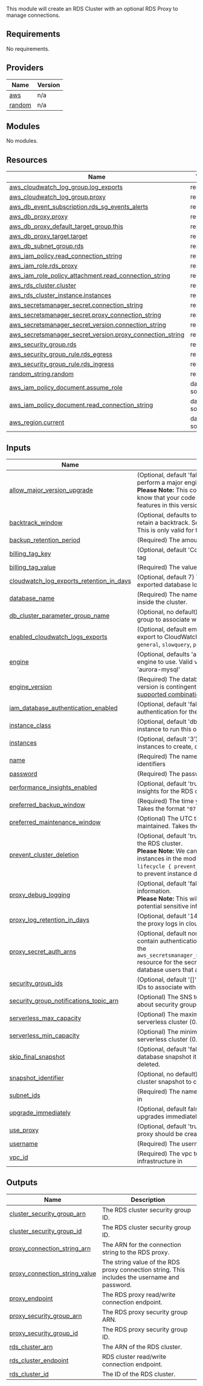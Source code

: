 This module will create an RDS Cluster with an optional RDS Proxy to manage connections.

## Requirements

No requirements.

## Providers

| Name | Version |
|------|---------|
| <a name="provider_aws"></a> [aws](#provider\_aws) | n/a |
| <a name="provider_random"></a> [random](#provider\_random) | n/a |

## Modules

No modules.

## Resources

| Name | Type |
|------|------|
| [aws_cloudwatch_log_group.log_exports](https://registry.terraform.io/providers/hashicorp/aws/latest/docs/resources/cloudwatch_log_group) | resource |
| [aws_cloudwatch_log_group.proxy](https://registry.terraform.io/providers/hashicorp/aws/latest/docs/resources/cloudwatch_log_group) | resource |
| [aws_db_event_subscription.rds_sg_events_alerts](https://registry.terraform.io/providers/hashicorp/aws/latest/docs/resources/db_event_subscription) | resource |
| [aws_db_proxy.proxy](https://registry.terraform.io/providers/hashicorp/aws/latest/docs/resources/db_proxy) | resource |
| [aws_db_proxy_default_target_group.this](https://registry.terraform.io/providers/hashicorp/aws/latest/docs/resources/db_proxy_default_target_group) | resource |
| [aws_db_proxy_target.target](https://registry.terraform.io/providers/hashicorp/aws/latest/docs/resources/db_proxy_target) | resource |
| [aws_db_subnet_group.rds](https://registry.terraform.io/providers/hashicorp/aws/latest/docs/resources/db_subnet_group) | resource |
| [aws_iam_policy.read_connection_string](https://registry.terraform.io/providers/hashicorp/aws/latest/docs/resources/iam_policy) | resource |
| [aws_iam_role.rds_proxy](https://registry.terraform.io/providers/hashicorp/aws/latest/docs/resources/iam_role) | resource |
| [aws_iam_role_policy_attachment.read_connection_string](https://registry.terraform.io/providers/hashicorp/aws/latest/docs/resources/iam_role_policy_attachment) | resource |
| [aws_rds_cluster.cluster](https://registry.terraform.io/providers/hashicorp/aws/latest/docs/resources/rds_cluster) | resource |
| [aws_rds_cluster_instance.instances](https://registry.terraform.io/providers/hashicorp/aws/latest/docs/resources/rds_cluster_instance) | resource |
| [aws_secretsmanager_secret.connection_string](https://registry.terraform.io/providers/hashicorp/aws/latest/docs/resources/secretsmanager_secret) | resource |
| [aws_secretsmanager_secret.proxy_connection_string](https://registry.terraform.io/providers/hashicorp/aws/latest/docs/resources/secretsmanager_secret) | resource |
| [aws_secretsmanager_secret_version.connection_string](https://registry.terraform.io/providers/hashicorp/aws/latest/docs/resources/secretsmanager_secret_version) | resource |
| [aws_secretsmanager_secret_version.proxy_connection_string](https://registry.terraform.io/providers/hashicorp/aws/latest/docs/resources/secretsmanager_secret_version) | resource |
| [aws_security_group.rds](https://registry.terraform.io/providers/hashicorp/aws/latest/docs/resources/security_group) | resource |
| [aws_security_group_rule.rds_egress](https://registry.terraform.io/providers/hashicorp/aws/latest/docs/resources/security_group_rule) | resource |
| [aws_security_group_rule.rds_ingress](https://registry.terraform.io/providers/hashicorp/aws/latest/docs/resources/security_group_rule) | resource |
| [random_string.random](https://registry.terraform.io/providers/hashicorp/random/latest/docs/resources/string) | resource |
| [aws_iam_policy_document.assume_role](https://registry.terraform.io/providers/hashicorp/aws/latest/docs/data-sources/iam_policy_document) | data source |
| [aws_iam_policy_document.read_connection_string](https://registry.terraform.io/providers/hashicorp/aws/latest/docs/data-sources/iam_policy_document) | data source |
| [aws_region.current](https://registry.terraform.io/providers/hashicorp/aws/latest/docs/data-sources/region) | data source |

## Inputs

| Name | Description | Type | Default | Required |
|------|-------------|------|---------|:--------:|
| <a name="input_allow_major_version_upgrade"></a> [allow\_major\_version\_upgrade](#input\_allow\_major\_version\_upgrade) | (Optional, default 'false') This flag allows RDS to perform a major engine upgrade. <br/> **Please Note:** This could break things so make sure you know that your code is compatible with the new features in this version. | `bool` | `false` | no |
| <a name="input_backtrack_window"></a> [backtrack\_window](#input\_backtrack\_window) | (Optional, defaults to 72 hours) The number of days to retain a backtrack. Set to 0 to disable backtracking.  This is only valid for the `aurora-mysql` engine type. | `number` | `259200` | no |
| <a name="input_backup_retention_period"></a> [backup\_retention\_period](#input\_backup\_retention\_period) | (Required) The amount of days to keep backups for. | `number` | n/a | yes |
| <a name="input_billing_tag_key"></a> [billing\_tag\_key](#input\_billing\_tag\_key) | (Optional, default 'CostCentre') The name of the billing tag | `string` | `"CostCentre"` | no |
| <a name="input_billing_tag_value"></a> [billing\_tag\_value](#input\_billing\_tag\_value) | (Required) The value of the billing tag | `string` | n/a | yes |
| <a name="input_cloudwatch_log_exports_retention_in_days"></a> [cloudwatch\_log\_exports\_retention\_in\_days](#input\_cloudwatch\_log\_exports\_retention\_in\_days) | (Optional, default 7) The number of days to store exported database logs in the CloudWatch log group. | `number` | `7` | no |
| <a name="input_database_name"></a> [database\_name](#input\_database\_name) | (Required) The name of the database to be created inside the cluster. | `string` | n/a | yes |
| <a name="input_db_cluster_parameter_group_name"></a> [db\_cluster\_parameter\_group\_name](#input\_db\_cluster\_parameter\_group\_name) | (Optional, no default) Name of DB cluster parameter group to associate with this DB cluster. | `string` | `null` | no |
| <a name="input_enabled_cloudwatch_logs_exports"></a> [enabled\_cloudwatch\_logs\_exports](#input\_enabled\_cloudwatch\_logs\_exports) | (Optional, default empty list) The database log types to export to CloudWatch. Valid values are `audit`, `error`, `general`, `slowquery`, `postgresql`. | `list(string)` | `[]` | no |
| <a name="input_engine"></a> [engine](#input\_engine) | (Optional, defaults 'aurora-postgresql') The database engine to use. Valid values are 'aurora-postgresql' and 'aurora-mysql' | `string` | `"aurora-postgresql"` | no |
| <a name="input_engine_version"></a> [engine\_version](#input\_engine\_version) | (Required) The database version to use. Engine version is contingent on instance\_class see [this list of supported combinations](https://docs.amazonaws.cn/en_us/AmazonRDS/latest/AuroraUserGuide/Concepts.DBInstanceClass.html#Concepts.DBInstanceClass.SupportAurora) | `string` | n/a | yes |
| <a name="input_iam_database_authentication_enabled"></a> [iam\_database\_authentication\_enabled](#input\_iam\_database\_authentication\_enabled) | (Optional, default 'false') Enable IAM database authentication for the RDS cluster. | `bool` | `false` | no |
| <a name="input_instance_class"></a> [instance\_class](#input\_instance\_class) | (Optional, default 'db.t3.medium') The type of EC2 instance to run this on. | `string` | `"db.t3.medium"` | no |
| <a name="input_instances"></a> [instances](#input\_instances) | (Optional, default '3') The number of RDS Cluster instances to create, defaults to HA mode. | `number` | `3` | no |
| <a name="input_name"></a> [name](#input\_name) | (Required) The name of the db also used for other identifiers | `string` | n/a | yes |
| <a name="input_password"></a> [password](#input\_password) | (Required) The password for the admin user for the db | `string` | n/a | yes |
| <a name="input_performance_insights_enabled"></a> [performance\_insights\_enabled](#input\_performance\_insights\_enabled) | (Optional, default 'true') This flag enables performance insights for the RDS cluster instances. | `bool` | `true` | no |
| <a name="input_preferred_backup_window"></a> [preferred\_backup\_window](#input\_preferred\_backup\_window) | (Required) The time you want your DB to be backedup. Takes the format `"07:00-09:00"` | `string` | n/a | yes |
| <a name="input_preferred_maintenance_window"></a> [preferred\_maintenance\_window](#input\_preferred\_maintenance\_window) | (Optional) The UTC time you want your DB to be maintained. Takes the format `"wed:06:00-wed:07:00"` | `string` | `"sun:06:00-sun:07:00"` | no |
| <a name="input_prevent_cluster_deletion"></a> [prevent\_cluster\_deletion](#input\_prevent\_cluster\_deletion) | (Optional, default 'true') This flag prevents deletion of the RDS cluster. <br/> **Please Note:** We cannot prevent deletion of RDS instances in the module, we recommend you add `lifecycle { prevent_deletion = true }` to the module to prevent instance deletion | `bool` | `true` | no |
| <a name="input_proxy_debug_logging"></a> [proxy\_debug\_logging](#input\_proxy\_debug\_logging) | (Optional, default 'false') Allows the proxy to log debug information. <br/> **Please Note:** This will include all sql commands and potential sensitive information | `bool` | `false` | no |
| <a name="input_proxy_log_retention_in_days"></a> [proxy\_log\_retention\_in\_days](#input\_proxy\_log\_retention\_in\_days) | (Optional, default '14') The number of days to retain the proxy logs in cloudwatch | `number` | `14` | no |
| <a name="input_proxy_secret_auth_arns"></a> [proxy\_secret\_auth\_arns](#input\_proxy\_secret\_auth\_arns) | (Optional, default none) A list of secret ARNs that contain authentication credentials for the proxy. View the `aws_secretsmanager_secret_version.connection_string` resource for the secret format. Note that these must be database users that already exist. | `list(string)` | `[]` | no |
| <a name="input_security_group_ids"></a> [security\_group\_ids](#input\_security\_group\_ids) | (Optional, default '[]') A list of additional security group IDs to associate with the RDS cluster. | `list(string)` | `[]` | no |
| <a name="input_security_group_notifications_topic_arn"></a> [security\_group\_notifications\_topic\_arn](#input\_security\_group\_notifications\_topic\_arn) | (Optional) The SNS topic ARN to send notifications about security group changes to. | `string` | `""` | no |
| <a name="input_serverless_max_capacity"></a> [serverless\_max\_capacity](#input\_serverless\_max\_capacity) | (Optional) The maximum capacity of the Aurora serverless cluster (0.5 to 128 in increments of 0.5) | `number` | `0` | no |
| <a name="input_serverless_min_capacity"></a> [serverless\_min\_capacity](#input\_serverless\_min\_capacity) | (Optional) The minimum capacity of the Aurora serverless cluster (0.5 to 128 in increments of 0.5) | `number` | `0` | no |
| <a name="input_skip_final_snapshot"></a> [skip\_final\_snapshot](#input\_skip\_final\_snapshot) | (Optional, default 'false') This flag determines if a final database snapshot it taken before the cluster is deleted. | `bool` | `false` | no |
| <a name="input_snapshot_identifier"></a> [snapshot\_identifier](#input\_snapshot\_identifier) | (Optional, no default) The name or ARN of the DB cluster snapshot to create the cluster from. | `string` | `null` | no |
| <a name="input_subnet_ids"></a> [subnet\_ids](#input\_subnet\_ids) | (Required) The name of the subnet the DB has to stay in | `set(string)` | n/a | yes |
| <a name="input_upgrade_immediately"></a> [upgrade\_immediately](#input\_upgrade\_immediately) | (Optional, default false) Apply database engine upgrades immediately. | `bool` | `false` | no |
| <a name="input_use_proxy"></a> [use\_proxy](#input\_use\_proxy) | (Optional, default 'true') This flag determines if an RDS proxy should be created for the cluster. | `bool` | `true` | no |
| <a name="input_username"></a> [username](#input\_username) | (Required) The username for the admin user for the db | `string` | n/a | yes |
| <a name="input_vpc_id"></a> [vpc\_id](#input\_vpc\_id) | (Required) The vpc to run the cluster and related infrastructure in | `string` | n/a | yes |

## Outputs

| Name | Description |
|------|-------------|
| <a name="output_cluster_security_group_arn"></a> [cluster\_security\_group\_arn](#output\_cluster\_security\_group\_arn) | The RDS cluster security group ID. |
| <a name="output_cluster_security_group_id"></a> [cluster\_security\_group\_id](#output\_cluster\_security\_group\_id) | The RDS cluster security group ID. |
| <a name="output_proxy_connection_string_arn"></a> [proxy\_connection\_string\_arn](#output\_proxy\_connection\_string\_arn) | The ARN for the connection string to the RDS proxy. |
| <a name="output_proxy_connection_string_value"></a> [proxy\_connection\_string\_value](#output\_proxy\_connection\_string\_value) | The string value of the RDS proxy connection string.  This includes the username and password. |
| <a name="output_proxy_endpoint"></a> [proxy\_endpoint](#output\_proxy\_endpoint) | The RDS proxy read/write connection endpoint. |
| <a name="output_proxy_security_group_arn"></a> [proxy\_security\_group\_arn](#output\_proxy\_security\_group\_arn) | The RDS proxy security group ARN. |
| <a name="output_proxy_security_group_id"></a> [proxy\_security\_group\_id](#output\_proxy\_security\_group\_id) | The RDS proxy security group ID. |
| <a name="output_rds_cluster_arn"></a> [rds\_cluster\_arn](#output\_rds\_cluster\_arn) | The ARN of the RDS cluster. |
| <a name="output_rds_cluster_endpoint"></a> [rds\_cluster\_endpoint](#output\_rds\_cluster\_endpoint) | RDS cluster read/write connection endpoint. |
| <a name="output_rds_cluster_id"></a> [rds\_cluster\_id](#output\_rds\_cluster\_id) | The ID of the RDS cluster. |
